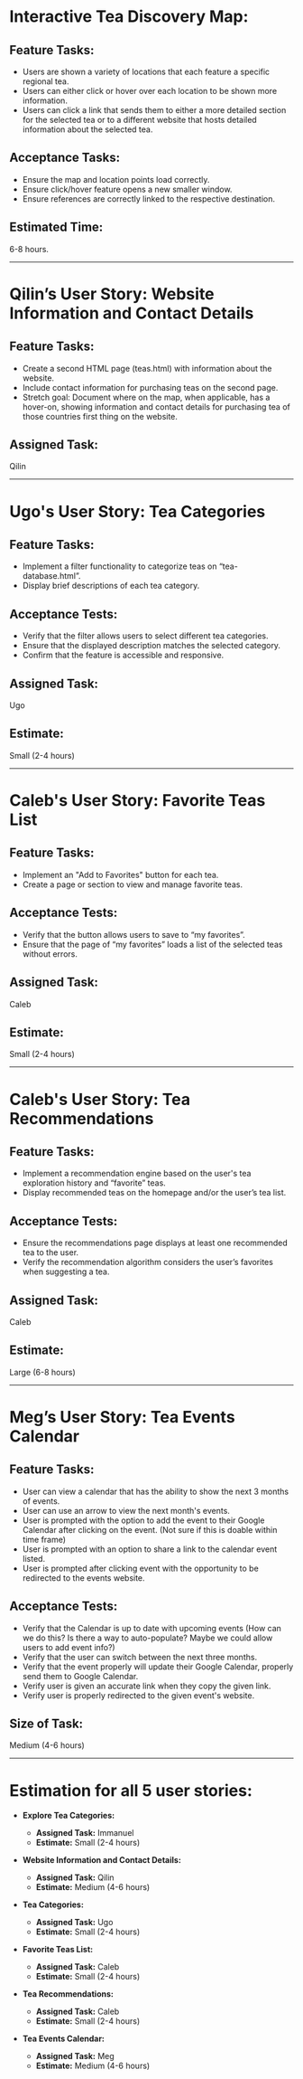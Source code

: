 # Interactive Tea Discovery Map:

## Feature Tasks:
- Users are shown a variety of locations that each feature a specific regional tea.
- Users can either click or hover over each location to be shown more information.
- Users can click a link that sends them to either a more detailed section for the selected tea or to a different website that hosts detailed information about the selected tea.

## Acceptance Tasks:
- Ensure the map and location points load correctly.
- Ensure click/hover feature opens a new smaller window.
- Ensure references are correctly linked to the respective destination.

## Estimated Time: 
6-8 hours.

---

# Qilin’s User Story: Website Information and Contact Details

## Feature Tasks:
- Create a second HTML page (teas.html) with information about the website.
- Include contact information for purchasing teas on the second page.
- Stretch goal: Document where on the map, when applicable, has a hover-on, showing information and contact details for purchasing tea of those countries first thing on the website.

## Assigned Task: 
Qilin

---

# Ugo's User Story: Tea Categories

## Feature Tasks:
- Implement a filter functionality to categorize teas on “tea-database.html”.
- Display brief descriptions of each tea category.

## Acceptance Tests:
- Verify that the filter allows users to select different tea categories.
- Ensure that the displayed description matches the selected category.
- Confirm that the feature is accessible and responsive.

## Assigned Task: 
Ugo
## Estimate: 
Small (2-4 hours)

---

# Caleb's User Story: Favorite Teas List

## Feature Tasks:
- Implement an "Add to Favorites" button for each tea.
- Create a page or section to view and manage favorite teas.

## Acceptance Tests:
- Verify that the button allows users to save to “my favorites”.
- Ensure that the page of “my favorites” loads a list of the selected teas without errors.

## Assigned Task: 
Caleb
## Estimate: 
Small (2-4 hours)

---

# Caleb's User Story: Tea Recommendations

## Feature Tasks:
- Implement a recommendation engine based on the user's tea exploration history and “favorite” teas.
- Display recommended teas on the homepage and/or the user’s tea list.

## Acceptance Tests:
- Ensure the recommendations page displays at least one recommended tea to the user.
- Verify the recommendation algorithm considers the user’s favorites when suggesting a tea.

## Assigned Task: 
Caleb
## Estimate: 
Large (6-8 hours)

---

# Meg’s User Story: Tea Events Calendar

## Feature Tasks:
- User can view a calendar that has the ability to show the next 3 months of events.
- User can use an arrow to view the next month's events.
- User is prompted with the option to add the event to their Google Calendar after clicking on the event. (Not sure if this is doable within time frame)
- User is prompted with an option to share a link to the calendar event listed.
- User is prompted after clicking event with the opportunity to be redirected to the events website.

## Acceptance Tests:
- Verify that the Calendar is up to date with upcoming events (How can we do this? Is there a way to auto-populate? Maybe we could allow users to add event info?)
- Verify that the user can switch between the next three months.
- Verify that the event properly will update their Google Calendar, properly send them to Google Calendar.
- Verify user is given an accurate link when they copy the given link.
- Verify user is properly redirected to the given event's website.

## Size of Task: 
Medium (4-6 hours)

---

# Estimation for all 5 user stories:

- **Explore Tea Categories:**
  - **Assigned Task:** Immanuel
  - **Estimate:** Small (2-4 hours)

- **Website Information and Contact Details:**
  - **Assigned Task:** Qilin
  - **Estimate:** Medium (4-6 hours)

- **Tea Categories:**
  - **Assigned Task:** Ugo
  - **Estimate:** Small (2-4 hours)

- **Favorite Teas List:**
  - **Assigned Task:** Caleb
  - **Estimate:** Small (2-4 hours)

- **Tea Recommendations:**
  - **Assigned Task:** Caleb
  - **Estimate:** Small (2-4 hours)

- **Tea Events Calendar:**
  - **Assigned Task:** Meg
  - **Estimate:** Medium (4-6 hours)